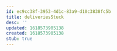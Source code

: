 ```yaml
---
id: ec9cc38f-3953-4d1c-83a9-d10c3838fc5b
title: deliveriesStuck
desc: ''
updated: 1618573905138
created: 1618573905138
stub: true
---
```


